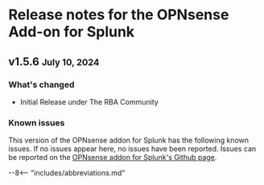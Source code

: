 # Release notes for the OPNsense Add-on for Splunk

## v1.5.6 <small>July 10, 2024</small>

### What's changed

- Initial Release under The RBA Community

### Known issues

This version of the OPNsense addon for Splunk has the following known issues. If no issues appear here, no issues have been reported. Issues can be reported on the [OPNsense addon for Splunk's Github page](https://github.com/rba-community/TA-opnsense/issues).

--8<-- "includes/abbreviations.md"
